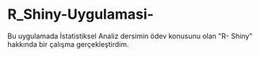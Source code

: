 # R_Shiny-Uygulamasi-
Bu uygulamada İstatistiksel Analiz dersimin ödev konusunu olan "R- Shiny" hakkında bir çalışma gerçekleştirdim. 
